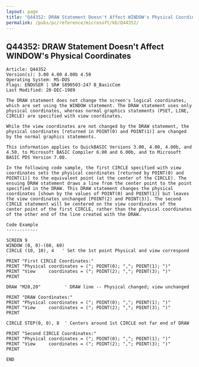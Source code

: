 ```yaml
---
layout: page
title: "Q44352: DRAW Statement Doesn't Affect WINDOW's Physical Coordinates"
permalink: /pubs/pc/reference/microsoft/kb/Q44352/
---
```


## Q44352: DRAW Statement Doesn't Affect WINDOW's Physical Coordinates

	Article: Q44352
	Version(s): 3.00 4.00 4.00b 4.50
	Operating System: MS-DOS
	Flags: ENDUSER | SR# S890503-247 B_BasicCom
	Last Modified: 20-DEC-1989
	
	The DRAW statement does not change the screen's logical coordinates,
	which are set using the WINDOW statement. The DRAW statement uses only
	physical coordinates, whereas normal graphics statements (PSET, LINE,
	CIRCLE) are specified with view coordinates.
	
	While the view coordinates are not changed by the DRAW statement, the
	physical coordinates [returned in POINT(0) and POINT(1)] are changed
	by the normal graphics statements.
	
	This information applies to QuickBASIC Versions 3.00, 4.00, 4.00b, and
	4.50, to Microsoft BASIC Compiler 6.00 and 6.00b, and to Microsoft
	BASIC PDS Version 7.00.
	
	In the following code sample, the first CIRCLE specified with view
	coordinates sets the physical coordinates [returned by POINT(0) and
	POINT(1)] to the equivalent point (at the center of the CIRCLE). The
	ensuing DRAW statement draws a line from the center point to the point
	specified in the DRAW. This DRAW statement changes the physical
	coordinates [shown by the values of POINT(0) and POINT(1)] but leaves
	the view coordinates unchanged [POINT(2) and POINT(3)]. The second
	CIRCLE statement will be centered on the view coordinates of the
	center point of the first CIRCLE, rather than the physical coordinates
	of the other end of the line created with the DRAW.
	
	Code Example
	------------
	
	SCREEN 9
	WINDOW (0, 0)-(60, 60)
	CIRCLE (10, 10), 4   ' Set the 1st point Physical and view correspond
	
	PRINT "First CIRCLE Coordinates:"
	PRINT "Physical coordinates = ("; POINT(0); ","; POINT(1); ")"
	PRINT "View     coordinates = ("; POINT(2); ","; POINT(3); ")"
	PRINT
	
	DRAW "M20,20"         ' DRAW line -- Physical changed; view unchanged
	
	PRINT "DRAW Coordinates:"
	PRINT "Physical coordinates = ("; POINT(0); ","; POINT(1); ")"
	PRINT "View     coordinates = ("; POINT(2); ","; POINT(3); ")"
	PRINT
	
	CIRCLE STEP(0, 0), 8  ' Centers around 1st CIRCLE not far end of DRAW
	
	PRINT "Second CIRCLE Coordinates:"
	PRINT "Physical coordinates = ("; POINT(0); ","; POINT(1); ")"
	PRINT "View     coordinates = ("; POINT(2); ","; POINT(3); ")"
	PRINT
	
	END

